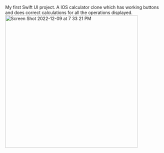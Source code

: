 My first Swift UI project. A IOS calculator clone which has working buttons and does correct calculations for all the operations displayed. 
<img width="423" alt="Screen Shot 2022-12-09 at 7 33 21 PM" src="https://user-images.githubusercontent.com/89627948/206827263-1d20a42b-7de8-4a1b-9042-a16c30029b1a.png">
